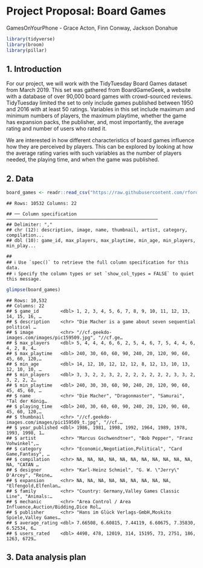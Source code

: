 Project Proposal: Board Games
================
GamesOnYourPhone - Grace Acton, Finn Conway, Jackson Donahue

``` r
library(tidyverse)
library(broom)
library(pillar)
```

## 1. Introduction

For our project, we will work with the TidyTuesday Board Games dataset
from March 2019. This set was gathered from BoardGameGeek, a website
with a database of over 90,000 board games with crowd-sourced reviews.
TidyTuesday limited the set to only include games published between 1950
and 2016 with at least 50 ratings. Variables in this set include maximum
and minimum numbers of players, the maximum playtime, whether the game
has expansion packs, the publisher, and, most importantly, the average
rating and number of users who rated it.

We are interested in how different characteristics of board games
influence how they are perceived by players. This can be explored by
looking at how the average rating varies with such variables as the
number of players needed, the playing time, and when the game was
published.

## 2. Data

``` r
board_games <- readr::read_csv("https://raw.githubusercontent.com/rfordatascience/tidytuesday/master/data/2019/2019-03-12/board_games.csv")
```

    ## Rows: 10532 Columns: 22

    ## ── Column specification ────────────────────────────────────────────────────────
    ## Delimiter: ","
    ## chr (12): description, image, name, thumbnail, artist, category, compilation...
    ## dbl (10): game_id, max_players, max_playtime, min_age, min_players, min_play...

    ## 
    ## ℹ Use `spec()` to retrieve the full column specification for this data.
    ## ℹ Specify the column types or set `show_col_types = FALSE` to quiet this message.

``` r
glimpse(board_games)
```

    ## Rows: 10,532
    ## Columns: 22
    ## $ game_id        <dbl> 1, 2, 3, 4, 5, 6, 7, 8, 9, 10, 11, 12, 13, 14, 15, 16, …
    ## $ description    <chr> "Die Macher is a game about seven sequential political …
    ## $ image          <chr> "//cf.geekdo-images.com/images/pic159509.jpg", "//cf.ge…
    ## $ max_players    <dbl> 5, 4, 4, 4, 6, 6, 2, 5, 4, 6, 7, 5, 4, 4, 6, 4, 2, 8, 4…
    ## $ max_playtime   <dbl> 240, 30, 60, 60, 90, 240, 20, 120, 90, 60, 45, 60, 120,…
    ## $ min_age        <dbl> 14, 12, 10, 12, 12, 12, 8, 12, 13, 10, 13, 12, 10, 10, …
    ## $ min_players    <dbl> 3, 3, 2, 2, 3, 2, 2, 2, 2, 2, 2, 2, 3, 3, 2, 3, 2, 2, 2…
    ## $ min_playtime   <dbl> 240, 30, 30, 60, 90, 240, 20, 120, 90, 60, 45, 45, 60, …
    ## $ name           <chr> "Die Macher", "Dragonmaster", "Samurai", "Tal der König…
    ## $ playing_time   <dbl> 240, 30, 60, 60, 90, 240, 20, 120, 90, 60, 45, 60, 120,…
    ## $ thumbnail      <chr> "//cf.geekdo-images.com/images/pic159509_t.jpg", "//cf.…
    ## $ year_published <dbl> 1986, 1981, 1998, 1992, 1964, 1989, 1978, 1993, 1998, 1…
    ## $ artist         <chr> "Marcus Gschwendtner", "Bob Pepper", "Franz Vohwinkel",…
    ## $ category       <chr> "Economic,Negotiation,Political", "Card Game,Fantasy", …
    ## $ compilation    <chr> NA, NA, NA, NA, NA, NA, NA, NA, NA, NA, NA, NA, "CATAN …
    ## $ designer       <chr> "Karl-Heinz Schmiel", "G. W. \"Jerry\" D'Arcey", "Reine…
    ## $ expansion      <chr> NA, NA, NA, NA, NA, NA, NA, NA, NA, "Elfengold,Elfenlan…
    ## $ family         <chr> "Country: Germany,Valley Games Classic Line", "Animals:…
    ## $ mechanic       <chr> "Area Control / Area Influence,Auction/Bidding,Dice Rol…
    ## $ publisher      <chr> "Hans im Glück Verlags-GmbH,Moskito Spiele,Valley Games…
    ## $ average_rating <dbl> 7.66508, 6.60815, 7.44119, 6.60675, 7.35830, 6.52534, 6…
    ## $ users_rated    <dbl> 4498, 478, 12019, 314, 15195, 73, 2751, 186, 1263, 6729…

## 3. Data analysis plan
